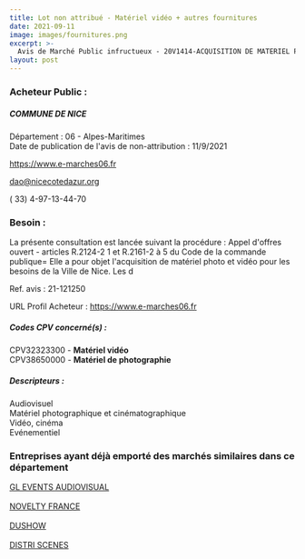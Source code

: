 ```yaml
---
title: Lot non attribué - Matériel vidéo + autres fournitures
date: 2021-09-11
image: images/fournitures.png
excerpt: >-
  Avis de Marché Public infructueux - 20V1414-ACQUISITION DE MATERIEL PHOTO ET VIDEO
layout: post
---
```


### Acheteur Public :
##### COMMUNE DE NICE
Département : 06 - Alpes-Maritimes<br/>
Date de publication de l'avis de non-attribution : 11/9/2021


https://www.e-marches06.fr

dao@nicecotedazur.org

( 33) 4-97-13-44-70
### Besoin :

La présente consultation est lancée suivant la procédure : Appel d'offres ouvert - articles R.2124-2 1 et R.2161-2 à 5 du Code de la commande publique= Elle a pour objet l'acquisition de matériel photo et vidéo pour les besoins de la Ville de Nice. Les d

Ref. avis : 21-121250

URL Profil Acheteur : https://www.e-marches06.fr

##### Codes CPV concerné(s) :
CPV32323300 - **Matériel vidéo** <br/>
CPV38650000 - **Matériel de photographie** <br/>

##### Descripteurs :
Audiovisuel <br/>
Matériel photographique et cinématographique <br/>
Vidéo, cinéma <br/>
Evénementiel <br/>

### Entreprises ayant déjà emporté des marchés similaires dans ce département
<a href="/entreprise-545/siren-317613180">GL EVENTS AUDIOVISUAL</a><br/><br/>
<a href="/entreprise-558/siren-419822408">NOVELTY FRANCE</a><br/><br/>
<a href="/entreprise-571/siren-529975674">DUSHOW</a><br/><br/>
<a href="/entreprise-574/siren-753562362">DISTRI SCENES</a><br/><br/>
